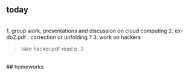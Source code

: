 ## today
<br>
1. group work, presentations and discussion on cloud computing
2. ex-db2.pdf : correction or unfolding ?
3. work on hackers 

> take hacker.pdf
> read p. 2
> 
<br>
## homeworks

